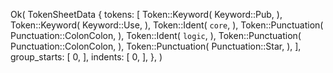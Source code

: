 Ok(
    TokenSheetData {
        tokens: [
            Token::Keyword(
                Keyword::Pub,
            ),
            Token::Keyword(
                Keyword::Use,
            ),
            Token::Ident(
                `core`,
            ),
            Token::Punctuation(
                Punctuation::ColonColon,
            ),
            Token::Ident(
                `logic`,
            ),
            Token::Punctuation(
                Punctuation::ColonColon,
            ),
            Token::Punctuation(
                Punctuation::Star,
            ),
        ],
        group_starts: [
            0,
        ],
        indents: [
            0,
        ],
    },
)